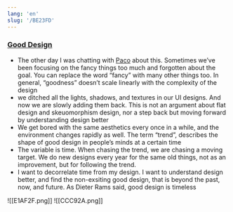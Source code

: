 ```yaml
---
lang: 'en'
slug: '/BE23FD'
---
```


### [Good Design](https://shud.in/posts/good-design)

- The other day I was chatting with [Paco](https://paco.me) about this. Sometimes we’ve been focusing on the fancy things too much and forgotten about the goal. You can replace the word “fancy” with many other things too. In general, “goodness” doesn’t scale linearly with the complexity of the design
- we ditched all the lights, shadows, and textures in our UI designs. And now we are slowly adding them back. This is not an argument about flat design and skeuomorphism design, nor a step back but moving forward by understanding design better
- We get bored with the same aesthetics every once in a while, and the environment changes rapidly as well. The term “trend”, describes the shape of good design in people’s minds at a certain time
- The variable is time. When chasing the trend, we are chasing a moving target. We do new designs every year for the same old things, not as an improvement, but for following the trend.
- I want to decorrelate time from my design. I want to understand design better, and find the non-exsiting good design, that is beyond the past, now, and future. As Dieter Rams said, good design is timeless

![[E1AF2F.png]]
![[CCC92A.png]]
